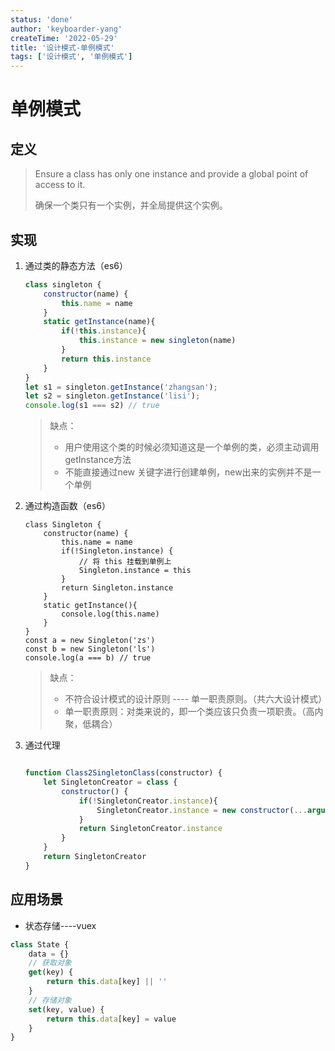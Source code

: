 ```yaml
---
status: 'done'
author: 'keyboarder-yang'
createTime: '2022-05-29'
title: '设计模式-单例模式'
tags: ['设计模式', '单例模式']
---
```


# 单例模式

## 定义

> Ensure a class has only one instance  and provide a global point of access to it.
>
> 确保一个类只有一个实例，并全局提供这个实例。

## 实现

1. 通过类的静态方法（es6）

   ```javascript
   class singleton {
       constructor(name) {
           this.name = name
       }
       static getInstance(name){
           if(!this.instance){
               this.instance = new singleton(name)
           }
           return this.instance
       }
   }
   let s1 = singleton.getInstance('zhangsan');
   let s2 = singleton.getInstance('lisi');
   console.log(s1 === s2) // true
   ```
   > 缺点：
   >
   > + 用户使用这个类的时候必须知道这是一个单例的类，必须主动调用getInstance方法
   > + 不能直接通过new 关键字进行创建单例，new出来的实例并不是一个单例
   
2. 通过构造函数（es6）

   ```
   class Singleton {
       constructor(name) {
           this.name = name
           if(!Singleton.instance) {
               // 将 this 挂载到单例上
               Singleton.instance = this
           }
           return Singleton.instance
       }
       static getInstance(){
           console.log(this.name)
       }
   }
   const a = new Singleton('zs')
   const b = new Singleton('ls')
   console.log(a === b) // true
   ```
   
   > 缺点：
   >
   > + 不符合设计模式的设计原则 ---- 单一职责原则。（共六大设计模式）
   > + 单一职责原则：对类来说的，即一个类应该只负责一项职责。（高内聚，低耦合）
   
3. 通过代理

   ```javascript
   
   function Class2SingletonClass(constructor) {
       let SingletonCreator = class {
           constructor() {
               if(!SingletonCreator.instance){
                   SingletonCreator.instance = new constructor(...arguments)
               }
               return SingletonCreator.instance
           }
       }
       return SingletonCreator
   }
   ```

## 应用场景

- 状态存储----vuex

```javascript
class State {
    data = {}
    // 获取对象
    get(key) {
        return this.data[key] || ''
    }
    // 存储对象
    set(key, value) {
        return this.data[key] = value
    }
}
```

